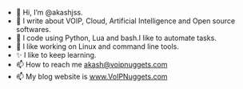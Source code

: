 - 👋 Hi, I’m @akashjss.
- 👀 I write about VOIP, Cloud, Artificial Intelligence and Open source softwares.
- 🌱 I code using Python, Lua and bash.I like to automate tasks.
- 💞️ I like working on Linux and command line tools.
- ✨ I like to keep learning.
- 📫 How to reach me akash@voipnuggets.com
- 📫 My blog website is www.VoIPNuggets.com
<!---
akashjss/akashjss is a ✨ special ✨ repository because its `README.md` (this file) appears on your GitHub profile.
You can click the Preview link to take a look at your changes.
--->

